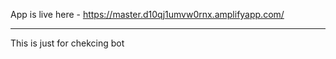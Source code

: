 App is live here - https://master.d10qj1umvw0rnx.amplifyapp.com/ 

----------------------------------------------------------------
This is just for chekcing bot
